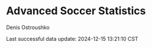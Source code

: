 # Advanced Soccer Statistics
Denis Ostroushko

<!-- gfm -->

Last successful data update: 2024-12-15 13:21:10 CST
